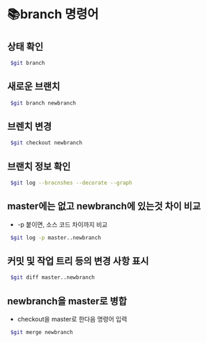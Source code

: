 # **📚branch 명령어**

## 상태 확인
```bash
 $git branch 
``` 
## 새로운 브랜치
```bash
 $git branch newbranch 
``` 
## 브렌치 변경
```bash
 $git checkout newbranch 
``` 
## 브랜치 정보 확인
```bash
 $git log --bracnshes --decorate --graph
``` 
## master에는 없고 newbranch에 있는것 차이 비교
- -p 붙이면, 소스 코드 차이까지 비교

```bash
 $git log -p master..newbranch
``` 
## 커밋 및 작업 트리 등의 변경 사항 표시
```bash
 $git diff master..newbranch 
``` 
## newbranch을 master로 병합
- checkout을 master로 한다음 명령어 입력

```bash
 $git merge newbranch
``` 





